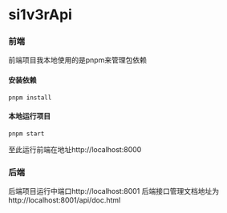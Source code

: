 # si1v3rApi

### 前端

前端项目我本地使用的是pnpm来管理包依赖

#### 安装依赖

```
pnpm install
```

#### 本地运行项目

```
pnpm start
```

至此运行前端在地址http://localhost:8000

### 后端

后端项目运行中端口http://localhost:8001
后端接口管理文档地址为http://localhost:8001/api/doc.html